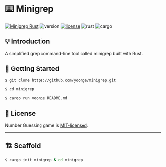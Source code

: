 # ⌨️  Minigrep

[![Minigrep Rust](https://img.shields.io/badge/Minigrep-Rust-orange)](https://github.com/yoonge/minigrep) ![version](https://img.shields.io/badge/version-0.1.0-yellow) [![license](https://img.shields.io/badge/license-MIT-blue)](./LICENSE) ![rust](https://img.shields.io/badge/rust-1.75.0-green.svg) ![cargo](https://img.shields.io/badge/cargo-1.75.0-orange.svg)


## 💡 Introduction

A simplified grep command-line tool called minigrep built with Rust.


## 🔰 Getting Started

```sh
$ git clone https://github.com/yoonge/minigrep.git

$ cd minigrep

$ cargo run yoonge README.md
```


<!-- ## 📁 Index -->


<!-- ## ⚡ Features -->


<!-- ## 📌 TODO -->


## 📄 License

Number Guessing game is [MIT-licensed](./LICENSE).


<!-- ## 🔗 Links -->


----


## 🏗️ Scaffold

```sh
$ cargo init minigrep & cd minigrep
```
